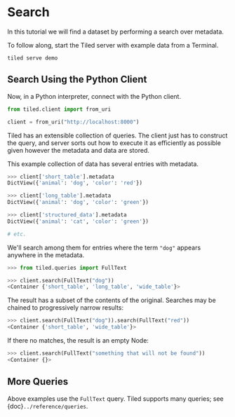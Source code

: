 # Search

In this tutorial we will find a dataset by performing a search over metadata.

To follow along, start the Tiled server with example data from a Terminal.

```
tiled serve demo
```

## Search Using the Python Client

Now, in a Python interpreter, connect with the Python client.

```python
from tiled.client import from_uri

client = from_uri("http://localhost:8000")
```

Tiled has an extensible collection of queries. The client just has to
construct the query, and server sorts out how to execute it as
efficiently as possible given however the metadata and data are stored.

This example collection of data has several entries with metadata.

```python
>>> client['short_table'].metadata
DictView({'animal': 'dog', 'color': 'red'})

>>> client['long_table'].metadata
DictView({'animal': 'dog', 'color': 'green'})

>>> client['structured_data'].metadata
DictView({'animal': 'cat', 'color': 'green'})

# etc.
```

We'll search among them for entries where the term ``"dog"`` appears
anywhere in the metadata.

```python
>>> from tiled.queries import FullText

>>> client.search(FullText("dog"))
<Container {'short_table', 'long_table', 'wide_table'}>
```

The result has a subset of the contents of the original.
Searches may be chained to progressively narrow results:

```python
>>> client.search(FullText("dog")).search(FullText("red"))
<Container {'short_table', 'wide_table'}>
```

If there no matches, the result is an empty Node:

```python
>>> client.search(FullText("something that will not be found"))
<Container {}>
```

## More Queries

Above examples use the `FullText` query. Tiled supports many queries;
see {doc}`../reference/queries`.
